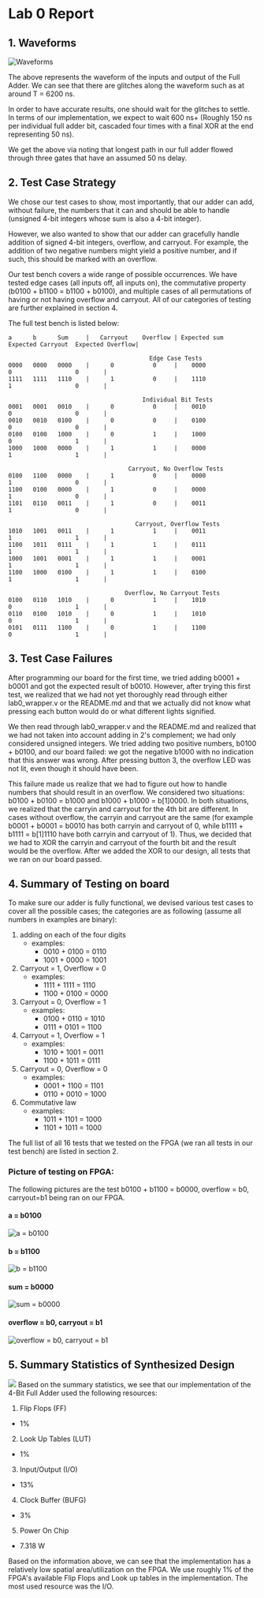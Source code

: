 # Lab 0 Report
## 1. Waveforms
![Waveforms](images/Waveform.png)

The above represents the waveform of the inputs and output of the Full Adder. We can see that there are glitches along the waveform such as at around T = 6200 ns.

In order to have accurate results, one should wait for the glitches to settle. In terms of our implementation, we expect to wait 600 ns+ (Roughly 150 ns per individual full adder bit, cascaded four times with a final XOR at the end representing 50 ns).

We get the above via noting that longest path in our full adder flowed through three gates that have an assumed 50 ns delay.
## 2. Test Case Strategy
We chose our test cases to show, most importantly, that our adder can add, without failure, the numbers that it can and should be able to handle (unsigned 4-bit integers whose sum is also a 4-bit integer).

However, we also wanted to show that our adder can gracefully handle addition of signed 4-bit integers, overflow, and carryout. For example, the addition of two negative numbers might yield a positive number, and if such, this should be marked with an overflow.

Our test bench covers a wide range of possible occurrences. We have tested edge cases (all inputs off, all inputs on), the commutative property (b0100 + b1100 = b1100 + b0100), and multiple cases of all permutations of having or not having overflow and carryout. All of our categories of testing are further explained in section 4.

The full test bench is listed below:
```
a      b      Sum     |   Carryout    Overflow | Expected sum   Expected Carryout  Expected Overflow|

                                        Edge Case Tests                                              
0000   0000   0000    |      0           0     |    0000                 0                  0       |
1111   1111   1110    |      1           0     |    1110                 1                  0       |

                                      Individual Bit Tests                                           
0001   0001   0010    |      0           0     |    0010                 0                  0       |
0010   0010   0100    |      0           0     |    0100                 0                  0       |
0100   0100   1000    |      0           1     |    1000                 0                  1       |
1000   1000   0000    |      1           1     |    0000                 1                  1       |

                                  Carryout, No Overflow Tests                                        
0100   1100   0000    |      1           0     |    0000                 1                  0       |
1100   0100   0000    |      1           0     |    0000                 1                  0       |
1101   0110   0011    |      1           0     |    0011                 1                  0       |

                                    Carryout, Overflow Tests                                         
1010   1001   0011    |      1           1     |    0011                 1                  1       |
1100   1011   0111    |      1           1     |    0111                 1                  1       |
1000   1001   0001    |      1           1     |    0001                 1                  1       |
1100   1000   0100    |      1           1     |    0100                 1                  1       |

                                 Overflow, No Carryout Tests                                         
0100   0110   1010    |      0           1     |    1010                 0                  1       |
0110   0100   1010    |      0           1     |    1010                 0                  1       |
0101   0111   1100    |      0           1     |    1100                 0                  1       |

```

## 3. Test Case Failures
After programming our board for the first time, we tried adding b0001 + b0001 and got the expected result of b0010. However, after trying this first test, we realized that we had not yet thoroughly read through either lab0_wrapper.v or the README.md and that we actually did not know what pressing each button would do or what different lights signified.

We then read through lab0_wrapper.v and the README.md and realized that we had not taken into account adding in 2's complement; we had only considered unsigned integers. We tried adding two positive numbers, b0100 + b0100, and our board failed: we got the negative b1000 with no indication that this answer was wrong. After pressing button 3, the overflow LED was not lit, even though it should have been.

This failure made us realize that we had to figure out how to handle numbers that should result in an overflow. We considered two situations: b0100 + b0100 = b1000 and b1000 + b1000 = b[1]0000. In both situations, we realized that the carryin and carryout for the 4th bit are different. In cases without overflow, the carryin and carryout are the same (for example b0001 + b0001 = b0010 has both carryin and carryout of 0, while b1111 + b1111 = b[1]1110 have both carryin and carryout of 1). Thus, we decided that we had to XOR the carryin and carryout of the fourth bit and the result would be the overflow. After we added the XOR to our design, all tests that we ran on our board passed.

## 4. Summary of Testing on board
To make sure our adder is fully functional, we devised various test cases to cover all the possible cases; the categories are as following (assume all numbers in examples are binary):

1. adding on each of the four digits
    - examples:
      - 0010 + 0100 = 0110    
      - 1001 + 0000 = 1001
2. Carryout = 1, Overflow = 0
    - examples:
      - 1111 + 1111 = 1110
      - 1100 + 0100 = 0000
3. Carryout = 0, Overflow = 1
    - examples:
      - 0100 + 0110 = 1010
      - 0111 + 0101 = 1100
4. Carryout = 1, Overflow = 1
    - examples:
      - 1010 + 1001 = 0011
      - 1100 + 1011 = 0111
5. Carryout = 0, Overflow = 0
    - examples:
      - 0001 + 1100 = 1101
      - 0110 + 0010 = 1000
6. Commutative law
    - examples:
      - 1011 + 1101 = 1000
      - 1101 + 1011 = 1000

The full list of all 16 tests that we tested on the FPGA (we ran all tests in our test bench) are listed in section 2.
### Picture of testing on FPGA:
The following pictures are the test b0100 + b1100 = b0000, overflow = b0, carryout=b1 being ran on our FPGA.
#### a = b0100
![a = b0100](images/a.png)
#### b = b1100
![b = b1100](images/b.png)
#### sum = b0000
![sum = b0000](images/sum.png)
#### overflow = b0, carryout = b1
![overflow = b0, carryout = b1](images/overflow_and_carryout.png)
## 5. Summary Statistics of Synthesized Design

![](images/sum_stat2.jpg)
Based on the summary statistics, we see that our implementation of the 4-Bit Full Adder used the following resources:

1. Flip Flops (FF)
  - 1%
2. Look Up Tables (LUT)
  - 1%
3. Input/Output (I/O)
  - 13%
4. Clock Buffer (BUFG)
  - 3%
5. Power On Chip
  - 7.318 W

Based on the information above, we can see that the implementation has a relatively low spatial area/utilization on the FPGA. We use roughly 1% of the FPGA's available Flip Flops and Look up tables in the implementation. The most used resource was the I/O.

